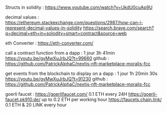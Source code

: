 Structs in solidity :
https://www.youtube.com/watch?v=UkdU0cuAp9U

decimal values :
https://ethereum.stackexchange.com/questions/2987/how-can-i-represent-decimal-values-in-solidity
https://search.brave.com/search?q=decimal+eth+in+solodity+smart+contract&source=web

eth Converter :
https://eth-converter.com/

call a contract function from a dapp :
1 jour 3h 41min https://youtu.be/gyMwXuJrbJQ?t=99660
github : https://github.com/PatrickAlphaC/nextjs-nft-marketplace-moralis-fcc

get events from the blockchain to display on a dapp :
1 jour 1h 20min 30s https://youtu.be/gyMwXuJrbJQ?t=91230
github : https://github.com/PatrickAlphaC/nextjs-nft-marketplace-moralis-fcc

goerli faucet :
https://goerlifaucet.com/ 0.1 ETH every 24H
https://goerli-faucet.pk910.de/ up to 0.2 ETH per working hour
https://faucets.chain.link/ 0.1 ETH & 20 LINK every hour
